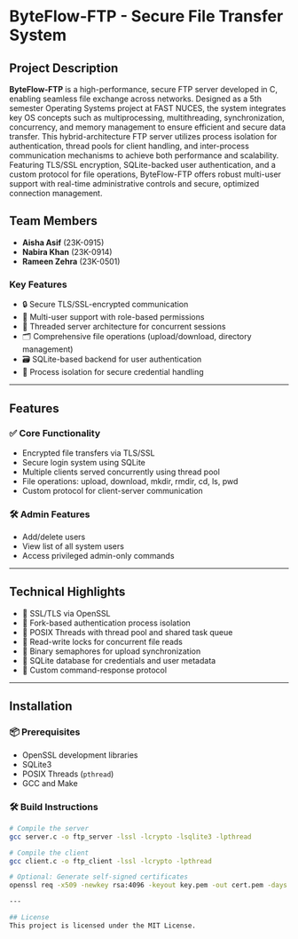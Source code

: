 # ByteFlow-FTP - Secure File Transfer System

## Project Description
**ByteFlow-FTP** is a high-performance, secure FTP server developed in C, enabling seamless file exchange across networks. Designed as a 5th semester Operating Systems project at FAST NUCES, the system integrates key OS concepts such as multiprocessing, multithreading, synchronization, concurrency, and memory management to ensure efficient and secure data transfer.
This hybrid-architecture FTP server utilizes process isolation for authentication, thread pools for client handling, and inter-process communication mechanisms to achieve both performance and scalability. Featuring TLS/SSL encryption, SQLite-backed user authentication, and a custom protocol for file operations, ByteFlow-FTP offers robust multi-user support with real-time administrative controls and secure, optimized connection management.

## Team Members
- **Aisha Asif** (23K-0915)  
- **Nabira Khan** (23K-0914)   
- **Rameen Zehra** (23K-0501) 

### Key Features
- 🔒 Secure TLS/SSL-encrypted communication  
- 👥 Multi-user support with role-based permissions  
- 🧵 Threaded server architecture for concurrent sessions  
- 🗂 Comprehensive file operations (upload/download, directory management)  
- 🗃 SQLite-based backend for user authentication  
- 🔐 Process isolation for secure credential handling  

---

## Features

### ✅ Core Functionality
- Encrypted file transfers via TLS/SSL  
- Secure login system using SQLite  
- Multiple clients served concurrently using thread pool  
- File operations: upload, download, mkdir, rmdir, cd, ls, pwd  
- Custom protocol for client-server communication  

### 🛠 Admin Features
- Add/delete users  
- View list of all system users  
- Access privileged admin-only commands  

---

## Technical Highlights
- 🔐 SSL/TLS via OpenSSL  
- 🔄 Fork-based authentication process isolation  
- 🔧 POSIX Threads with thread pool and shared task queue  
- 🔁 Read-write locks for concurrent file reads  
- 🚦 Binary semaphores for upload synchronization  
- 💾 SQLite database for credentials and user metadata  
- 📡 Custom command-response protocol  

---

## Installation

### 📦 Prerequisites
- OpenSSL development libraries  
- SQLite3  
- POSIX Threads (`pthread`)  
- GCC and Make  

### 🛠 Build Instructions
```bash
# Compile the server
gcc server.c -o ftp_server -lssl -lcrypto -lsqlite3 -lpthread

# Compile the client
gcc client.c -o ftp_client -lssl -lcrypto -lpthread

# Optional: Generate self-signed certificates
openssl req -x509 -newkey rsa:4096 -keyout key.pem -out cert.pem -days 365  

---

## License
This project is licensed under the MIT License.
